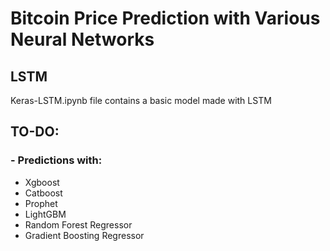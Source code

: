 # Bitcoin Price Prediction with Various Neural Networks

## LSTM
Keras-LSTM.ipynb file contains a basic model made with LSTM

## TO-DO:
### - Predictions with:
- Xgboost
- Catboost
- Prophet
- LightGBM
- Random Forest Regressor
- Gradient Boosting Regressor
